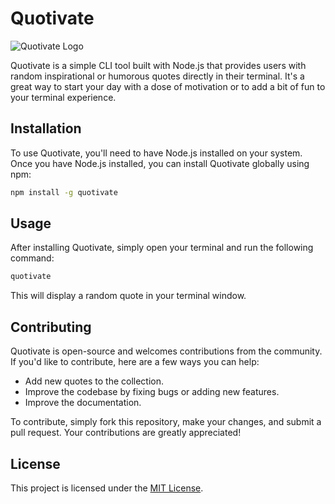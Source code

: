 # Quotivate
![Quotivate Logo](https://s30.picofile.com/file/8474390226/quotivate_logo.png)

Quotivate is a simple CLI tool built with Node.js that provides users with random inspirational or humorous quotes directly in their terminal. It's a great way to start your day with a dose of motivation or to add a bit of fun to your terminal experience.

## Installation

To use Quotivate, you'll need to have Node.js installed on your system. Once you have Node.js installed, you can install Quotivate globally using npm:

```bash
npm install -g quotivate
```

## Usage

After installing Quotivate, simply open your terminal and run the following command:

```bash
quotivate
```

This will display a random quote in your terminal window.

## Contributing

Quotivate is open-source and welcomes contributions from the community. If you'd like to contribute, here are a few ways you can help:

- Add new quotes to the collection.
- Improve the codebase by fixing bugs or adding new features.
- Improve the documentation.

To contribute, simply fork this repository, make your changes, and submit a pull request. Your contributions are greatly appreciated!

## License

This project is licensed under the [MIT License](LICENSE).
